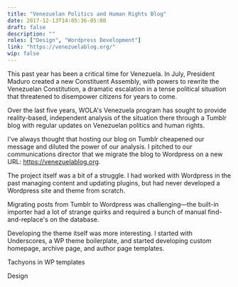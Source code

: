 ```yaml
---
title: "Venezuelan Politics and Human Rights Blog"
date: 2017-12-13T14:05:36-05:00
draft: false
description: ""
roles: ["Design", "Wordpress Development"]
link: "https://venezuelablog.org/"
wip: false
---
```


This past year has been a critical time for Venezuela. In July, President Maduro created a new Constituent Assembly, with powers to rewrite the Venezuelan Constitution, a dramatic escalation in a tense political situation that threatened to disempower citizens for years to come.

Over the last five years, WOLA's Venezuela program has sought to provide reality-based, independent analysis of the situation there through a Tumblr blog with regular updates on Venezuelan politics and human rights.

I've always thought that hosting our blog on Tumblr cheapened our message and diluted the power of our analysis. I pitched to our communications director that we migrate the blog to Wordpress on a new URL: https://venezuelablog.org.

The project itself was a bit of a struggle. I had worked with Wordpress in the past managing content and updating plugins, but had never developed a Wordpress site and theme from scratch.

Migrating posts from Tumblr to Wordpress was challenging—the built-in importer had a lot of strange quirks and required a bunch of manual find-and-replace's on the database.

Developing the theme itself was more interesting. I started with Underscores, a WP theme boilerplate, and started developing custom homepage, archive page, and author page templates.

Tachyons in WP templates

Design
